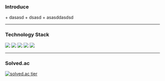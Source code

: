 <h3>Introduce</h3>
+ dasasd
  + dsasd
    + asasddasdsd

---
<h3>Technology Stack</h3> 
<div>
  <img src="https://img.shields.io/badge/C%2B%2B-00599C?style=flat-square&logo=C%2B%2B&logoColor=white"/></a>
  <img src="https://img.shields.io/badge/C-A8B9CC?style=flat-square&logo=C&logoColor=white"/></a>
  <img src="https://img.shields.io/badge/C Sharp-239120?style=flat-square&logo=C-Sharp&logoColor=white"/></a>
  <img src="https://img.shields.io/badge/Unity-000000?style=flat-square&logo=Unity&logoColor=white"/></a> 
  <img src="https://img.shields.io/badge/Codeforces-1F8ACB?style=flat-square&logo=Codeforces&logoColor=white"/></a>
</div>

---
<h3>Solved.ac</h3> 

[![solved.ac tier](http://mazassumnida.wtf/api/v2/generate_badge?boj=third1234)](https://solved.ac/third1234)
